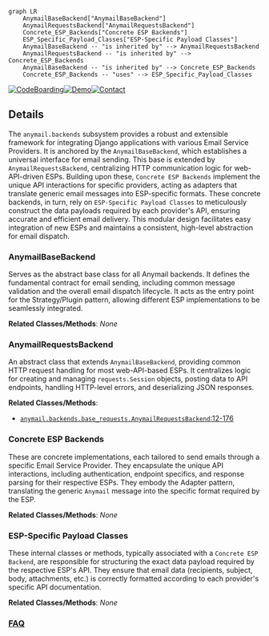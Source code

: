 ```mermaid
graph LR
    AnymailBaseBackend["AnymailBaseBackend"]
    AnymailRequestsBackend["AnymailRequestsBackend"]
    Concrete_ESP_Backends["Concrete ESP Backends"]
    ESP_Specific_Payload_Classes["ESP-Specific Payload Classes"]
    AnymailBaseBackend -- "is inherited by" --> AnymailRequestsBackend
    AnymailRequestsBackend -- "is inherited by" --> Concrete_ESP_Backends
    AnymailBaseBackend -- "is inherited by" --> Concrete_ESP_Backends
    Concrete_ESP_Backends -- "uses" --> ESP_Specific_Payload_Classes
```

[![CodeBoarding](https://img.shields.io/badge/Generated%20by-CodeBoarding-9cf?style=flat-square)](https://github.com/CodeBoarding/GeneratedOnBoardings)[![Demo](https://img.shields.io/badge/Try%20our-Demo-blue?style=flat-square)](https://www.codeboarding.org/demo)[![Contact](https://img.shields.io/badge/Contact%20us%20-%20contact@codeboarding.org-lightgrey?style=flat-square)](mailto:contact@codeboarding.org)

## Details

The `anymail.backends` subsystem provides a robust and extensible framework for integrating Django applications with various Email Service Providers. It is anchored by the `AnymailBaseBackend`, which establishes a universal interface for email sending. This base is extended by `AnymailRequestsBackend`, centralizing HTTP communication logic for web-API-driven ESPs. Building upon these, `Concrete ESP Backends` implement the unique API interactions for specific providers, acting as adapters that translate generic email messages into ESP-specific formats. These concrete backends, in turn, rely on `ESP-Specific Payload Classes` to meticulously construct the data payloads required by each provider's API, ensuring accurate and efficient email delivery. This modular design facilitates easy integration of new ESPs and maintains a consistent, high-level abstraction for email dispatch.

### AnymailBaseBackend
Serves as the abstract base class for all Anymail backends. It defines the fundamental contract for email sending, including common message validation and the overall email dispatch lifecycle. It acts as the entry point for the Strategy/Plugin pattern, allowing different ESP implementations to be seamlessly integrated.


**Related Classes/Methods**: _None_

### AnymailRequestsBackend
An abstract class that extends `AnymailBaseBackend`, providing common HTTP request handling for most web-API-based ESPs. It centralizes logic for creating and managing `requests.Session` objects, posting data to API endpoints, handling HTTP-level errors, and deserializing JSON responses.


**Related Classes/Methods**:

- <a href="https://github.com/anymail/django-anymail/blob/main/anymail/backends/base_requests.py#L12-L176" target="_blank" rel="noopener noreferrer">`anymail.backends.base_requests.AnymailRequestsBackend`:12-176</a>


### Concrete ESP Backends
These are concrete implementations, each tailored to send emails through a specific Email Service Provider. They encapsulate the unique API interactions, including authentication, endpoint specifics, and response parsing for their respective ESPs. They embody the Adapter pattern, translating the generic `Anymail` message into the specific format required by the ESP.


**Related Classes/Methods**: _None_

### ESP-Specific Payload Classes
These internal classes or methods, typically associated with a `Concrete ESP Backend`, are responsible for structuring the exact data payload required by the respective ESP's API. They ensure that email data (recipients, subject, body, attachments, etc.) is correctly formatted according to each provider's specific API documentation.


**Related Classes/Methods**: _None_



### [FAQ](https://github.com/CodeBoarding/GeneratedOnBoardings/tree/main?tab=readme-ov-file#faq)